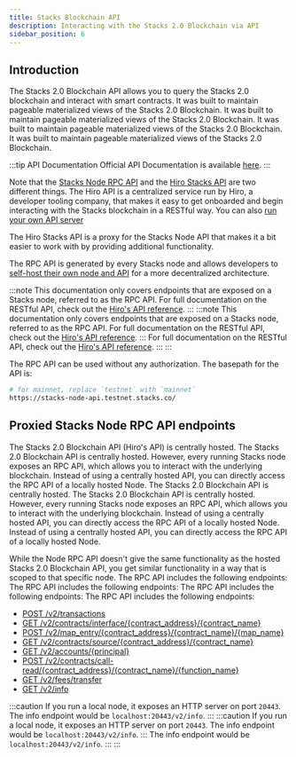 ```yaml
---
title: Stacks Blockchain API
description: Interacting with the Stacks 2.0 Blockchain via API
sidebar_position: 6
---
```


## Introduction
The Stacks 2.0 Blockchain API allows you to query the Stacks 2.0 blockchain and interact with smart contracts. It was built to maintain pageable materialized views of the Stacks 2.0 Blockchain. It was built to maintain pageable materialized views of the Stacks 2.0 Blockchain. It was built to maintain pageable materialized views of the Stacks 2.0 Blockchain. It was built to maintain pageable materialized views of the Stacks 2.0 Blockchain.

:::tip API Documentation Official API Documentation is available [here](https://stacks-network.github.io/stacks-blockchain/). :::

Note that the [Stacks Node RPC API](https://github.com/stacks-network/stacks-blockchain/) and the [Hiro Stacks API](https://www.hiro.so/stacks-api) are two different things. The Hiro API is a centralized service run by Hiro, a developer tooling company, that makes it easy to get onboarded and begin interacting with the Stacks blockchain in a RESTful way. You can also [run your own API server](https://docs.hiro.so/get-started/running-api-node)

The Hiro Stacks API is a proxy for the Stacks Node API that makes it a bit easier to work with by providing additional functionality.

The RPC API is generated by every Stacks node and allows developers to [self-host their own node and API](../nodes-and-miners/) for a more decentralized architecture.

:::note This documentation only covers endpoints that are exposed on a Stacks node, referred to as the RPC API. For full documentation on the RESTful API, check out the [Hiro's API reference](https://docs.hiro.so/api). ::: :::note This documentation only covers endpoints that are exposed on a Stacks node, referred to as the RPC API. For full documentation on the RESTful API, check out the [Hiro's API reference](https://docs.hiro.so/api). ::: For full documentation on the RESTful API, check out the [Hiro's API reference](https://docs.hiro.so/api). ::: :::

The RPC API can be used without any authorization. The basepath for the API is:

```bash
# for mainnet, replace `testnet` with `mainnet`
https://stacks-node-api.testnet.stacks.co/
```

## Proxied Stacks Node RPC API endpoints
The Stacks 2.0 Blockchain API (Hiro's API) is centrally hosted. The Stacks 2.0 Blockchain API is centrally hosted. However, every running Stacks node exposes an RPC API, which allows you to interact with the underlying blockchain. Instead of using a centrally hosted API, you can directly access the RPC API of a locally hosted Node. The Stacks 2.0 Blockchain API is centrally hosted. The Stacks 2.0 Blockchain API is centrally hosted. However, every running Stacks node exposes an RPC API, which allows you to interact with the underlying blockchain. Instead of using a centrally hosted API, you can directly access the RPC API of a locally hosted Node. Instead of using a centrally hosted API, you can directly access the RPC API of a locally hosted Node.

While the Node RPC API doesn't give the same functionality as the hosted Stacks 2.0 Blockchain API, you get similar functionality in a way that is scoped to that specific node. The RPC API includes the following endpoints: The RPC API includes the following endpoints: The RPC API includes the following endpoints: The RPC API includes the following endpoints:

- [POST /v2/transactions](https://docs.hiro.so/api#operation/post_core_node_transactions)
- [GET /v2/contracts/interface/{contract_address}/{contract_name}](https://docs.hiro.so/api#operation/get_contract_interface)
- [POST /v2/map_entry/{contract_address}/{contract_name}/{map_name}](https://docs.hiro.so/api#operation/get_contract_data_map_entry)
- [GET /v2/contracts/source/{contract_address}/{contract_name}](https://docs.hiro.so/api#operation/get_contract_source)
- [GET /v2/accounts/{principal}](https://docs.hiro.so/api#operation/get_account_info)
- [POST /v2/contracts/call-read/{contract_address}/{contract_name}/{function_name}](https://docs.hiro.so/api#operation/call_read_only_function)
- [GET /v2/fees/transfer](https://docs.hiro.so/api#operation/get_fee_transfer)
- [GET /v2/info](https://docs.hiro.so/api#operation/get_core_api_info)

:::caution If you run a local node, it exposes an HTTP server on port `20443`. The info endpoint would be `localhost:20443/v2/info`. ::: :::caution If you run a local node, it exposes an HTTP server on port `20443`. The info endpoint would be `localhost:20443/v2/info`. ::: The info endpoint would be `localhost:20443/v2/info`. ::: :::

